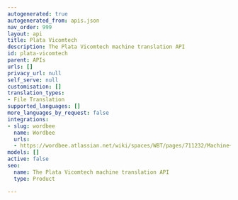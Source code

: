 ```yaml
---
autogenerated: true
autogenerated_from: apis.json
nav_order: 999
layout: api
title: Plata Vicomtech
description: The Plata Vicomtech machine translation API
id: plata-vicomtech
parent: APIs
urls: []
privacy_url: null
self_serve: null
customisation: []
translation_types:
- File Translation
supported_languages: []
more_languages_by_request: false
integrations:
- slug: wordbee
  name: Wordbee
  urls:
  - https://wordbee.atlassian.net/wiki/spaces/WBT/pages/711232/Machine+Translation+Settings
models: []
active: false
seo:
  name: The Plata Vicomtech machine translation API
  type: Product

---
```



